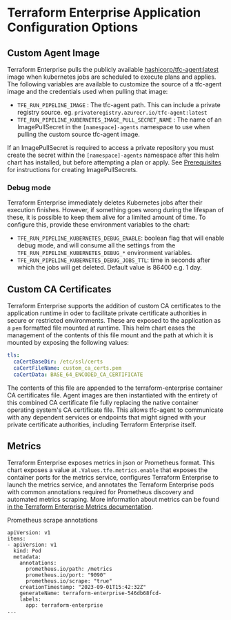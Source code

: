 # Terraform Enterprise Application Configuration Options

## Custom Agent Image

Terraform Enterprise pulls the publicly available [hashicorp/tfc-agent:latest](https://hub.docker.com/r/hashicorp/tfc-agent) image when kubernetes jobs are scheduled to execute plans and applies. The following variables are available to customize the source of a tfc-agent image and the credentials used when pulling that image:

* `TFE_RUN_PIPELINE_IMAGE` : The tfc-agent path. This can include a private registry source. eg. `privateregistry.azurecr.io/tfc-agent:latest`
* `TFE_RUN_PIPELINE_KUBERNETES_IMAGE_PULL_SECRET_NAME` : The name of an ImagePullSecret in the `[namespace]-agents` namespace to use when pulling the custom source tfc-agent image.

If an ImagePullSecret is required to access a private repository you must create the secret within the `[namespace]-agents` namespace after this helm chart has installed, but before attempting a plan or apply. See [Prerequisites](../README.md#prerequisites) for instructions for creating ImagePullSecrets.

### Debug mode

Terraform Enterprise immediately deletes Kubernetes jobs after their execution finishes. However, if something goes wrong
during the lifespan of these, it is possible to keep them alive for a limited amount of time. To configure this,
provide these environment variables to the chart:

* `TFE_RUN_PIPELINE_KUBERNETES_DEBUG_ENABLE`: boolean flag that will enable debug mode, and will consume all the settings
from the `TFE_RUN_PIPELINE_KUBERNETES_DEBUG_*` environment variables.
* `TFE_RUN_PIPELINE_KUBERNETES_DEBUG_JOBS_TTL`: time in seconds after which the jobs will get deleted. Default value
is 86400 e.g. 1 day.

## Custom CA Certificates

Terraform Enterprise supports the addition of custom CA certificates to the application runtime in oder to facilitate private certificate authorities in secure or restricted environments. These are exposed to the application as a `pem` formatted file mounted at runtime. This helm chart eases the management of the contents of this file mount and the path at which it is mounted by exposing the following values:

```yaml
tls:
  caCertBaseDir: /etc/ssl/certs
  caCertFileName: custom_ca_certs.pem
  caCertData: BASE_64_ENCODED_CA_CERTIFICATE
```

The contents of this file are appended to the terraform-enterprise container CA certificates file. Agent images are then instantiated with the entirety of this combined CA certificate file fully replacing the native container operating system's CA certificate file. This allows tfc-agent to communicate with any dependent services or endpoints that might signed with your private certificate authorities, including Terraform Enterprise itself.

## Metrics

Terraform Enterprise exposes metrics in json or Prometheus format. This chart exposes a value at `.Values.tfe.metrics.enable` that exposes the container ports for the metrics service, configures Terraform Enterprise to launch the metrics service, and annotates the Terraform Enterprise pods with common annotations required for Prometheus discovery and automated metrics scraping. More information about metrics can be found [in the Terraform Enterprise Metrics documentation](https://developer.hashicorp.com/terraform/enterprise/admin/infrastructure/monitoring).

Prometheus scrape annotations
```
apiVersion: v1
items:
- apiVersion: v1
  kind: Pod
  metadata:
    annotations:
      prometheus.io/path: /metrics
      prometheus.io/port: "9090"
      prometheus.io/scrape: "true"
    creationTimestamp: "2023-09-01T15:42:32Z"
    generateName: terraform-enterprise-546db68fcd-
    labels:
      app: terraform-enterprise
...
```